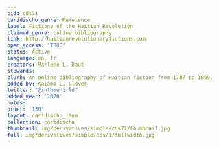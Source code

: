 ```yaml
---
pid: cds71
caridischo_genre: Reference
label: Fictions of the Haitian Revolution
claimed_genre: online bibliography
link: http://haitianrevolutionaryfictions.com
open_access: 'TRUE'
status: Active
language: en, fr
creators: Marlene L. Daut
stewards: 
blurb: An online bibliography of Haitian fiction from 1787 to 1899.
added_by: Kaiama L. Glover
twitter: "@inthewhirld"
added_year: '2020'
notes: 
order: '138'
layout: caridischo_item
collection: caridischo
thumbnail: img/derivatives/simple/cds71/thumbnail.jpg
full: img/derivatives/simple/cds71/fullwidth.jpg
---
```

